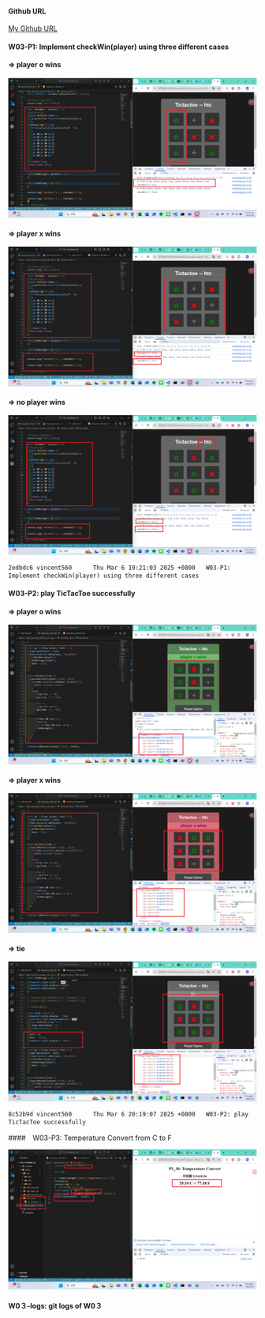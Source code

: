 #### Github URL
[My Github URL](https://github.com/vincent560/1132_1N_demo_36.git)
#### W03-P1: Implement checkWin(player) using three different cases
 
#### => player o wins
 
![](w03-p1-1.png)
 
#### => player x wins
 
![](w03-p1-2.png)
 
#### => no player wins
 
![](w03-p1-3.png)
 
```
2edbdc6 vincent560      Thu Mar 6 19:21:03 2025 +0800   W03-P1: Implement checkWin(player) using three different cases
```
#### W03-P2: play TicTacToe successfully
 
#### => player o wins
 
![](w03-p2-1.png)
 
#### => player x wins
 
![](w03-p2-2.png)
 
#### => tie
 
![](w03-p2-3.png)

```
8c52b9d vincent560      Thu Mar 6 20:19:07 2025 +0800   W03-P2: play TicTacToe successfully
```

####　W03-P3: Temperature Convert from C to F
 
![](w03-p3.png)

#### W0３-logs: git logs of W0３